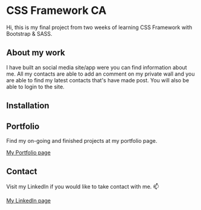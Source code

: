 # CSS Framework CA

Hi, this is my final project from two weeks of learning CSS Framework with Bootstrap & SASS.

## About my work

I have built an social media site/app were you can find information about me. All my contacts are able to add an comment on my
private wall and you are able to find my latest contacts that's have made post. You will also be able to login to the site.

## Installation

## Portfolio

Find my on-going and finished projects at my portfolio page.

[My Portfolio page](https://magical-piroshki-3a7d3f.netlify.app/)

## Contact

Visit my LinkedIn if you would like to take contact with me. 📫

[My LinkedIn page](https://www.linkedin.com/in/linus-%C3%A5kerberg-4126891b1/)
